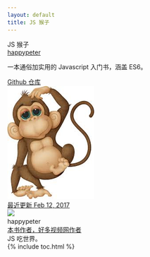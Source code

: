 ```yaml
---
layout: default
title: JS 猴子
---
```


<section class='book'>
  <div class='wrapper-inside clearfix'>
    <div class='top-large'>
      <div class='book-title'>
        JS 猴子
      </div>
      <div class='book-author'>
        <a href="https://github.com/happypeter">happypeter</a>
      </div>
      <p class='book-description'>
        一本通俗加实用的 Javascript 入门书，涵盖 ES6。
      </p>
      <a href="http://github.com/happypeter/js-monkey" class="read-btn">Github 仓库</a>
    </div>
    <img alt="git" class="book-image" src="images/book-cover.jpg"/>
  </div>
</section>
<div class="divider">
  <a href="https://github.com/happypeter/js-monkey/commits/gh-pages">最近更新 Feb 12, 2017</a>
</div>
<div class="reviewers">
  <div class="name-card">
    <img src="https://avatars1.githubusercontent.com/u/72467?v=3&s=460">
    <div class="text">
      <div class="name">
       happypeter
      </div>
      <div class="job-title"><a href="http://haoduoshipin.com">本书作者，好多视频网作者</a></div>
      JS 吃世界。
    </div>
  </div>
</div>
<div id="toc"></div>
{% include toc.html %}
